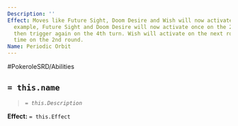 ```yaml
---
Description: ''
Effect: Moves like Future Sight, Doom Desire and Wish will now activate twice. For
  example, Future Sight and Doom Desire will now activate once on the 2nd turn and
  then trigger again on the 4th turn. Wish will activate on the next round and a 2nd
  time on the 2nd round.
Name: Periodic Orbit
---
```


#PokeroleSRD/Abilities

## `= this.name`

> *`= this.Description`*

**Effect:** `= this.Effect`